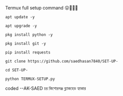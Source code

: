 

Termux full setup command 😲👨‍💻🥰



    apt update -y

    apt upgrade -y

    pkg install python -y

    pkg install git -y

    pip install requests

    git clone https://github.com/saedhasan7840/SET-UP-

    cd SET-UP-

    python TERMUX-SETUP.py



coded --AK-SAED
চর কিশোরগঞ্জ ব্ল্যাকহেড হ্যাকার     
